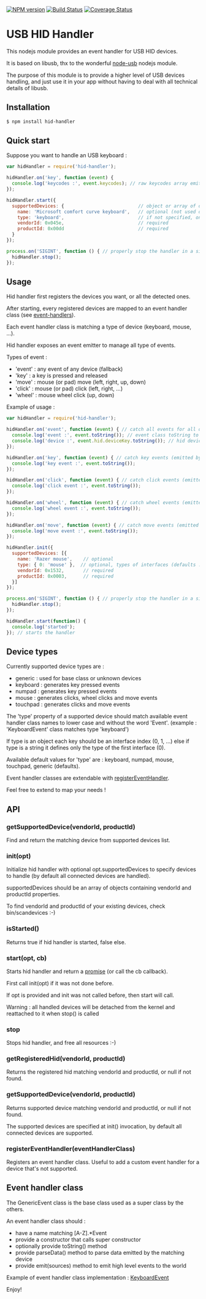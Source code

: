 [![NPM version](https://badge.fury.io/js/hid-handler.svg)](http://badge.fury.io/js/hid-handler)
[![Build Status](https://travis-ci.org/openhoat/hid-handler.png?branch=master)](https://travis-ci.org/openhoat/hid-handler)
[![Coverage Status](https://coveralls.io/repos/openhoat/hid-handler/badge.svg?branch=master&service=github)](https://coveralls.io/github/openhoat/hid-handler?branch=master)

# USB HID Handler

This nodejs module provides an event handler for USB HID devices.

It is based on libusb, thx to the wonderful [node-usb](https://github.com/nonolith/node-usb) nodejs module.

The purpose of this module is to provide a higher level of USB devices handling, and just use it in your app without having to deal with all technical details of libusb.

## Installation

```bash
$ npm install hid-handler
```

## Quick start

Suppose you want to handle an USB keyboard :

```javascript
var hidHandler = require('hid-handler');

hidHandler.on('key', function (event) {
  console.log('keycodes :', event.keycodes); // raw keycodes array emitted by the keyboard
});

hidHandler.start({
  supportedDevices: {                           // object or array of devices
    name: 'Microsoft comfort curve keyboard',   // optional (not used decoration)
    type: 'keyboard',                           // if not specified, only generic events are emitted
    vendorId: 0x045e,                           // required
    productId: 0x00dd                           // required
  }
});

process.on('SIGINT', function () { // properly stop the handler in a simple main app
  hidHandler.stop();
});
```

## Usage

Hid handler first registers the devices you want, or all the detected ones.

After starting, every registered devices are mapped to an event handler class (see [event-handlers](tree/master/lib/event-handlers)).

Each event handler class is matching a type of device (keyboard, mouse, ...).

Hid handler exposes an event emitter to manage all type of events.

Types of event :

- 'event' : any event of any device (fallback)
- 'key' : a key is pressed and released
- 'move' : mouse (or pad) move (left, right, up, down)
- 'click' : mouse (or pad) click (left, right, ...)
- 'wheel' : mouse wheel click (up, down)

Example of usage :

```javascript
var hidHandler = require('hid-handler');

hidHandler.on('event', function (event) { // catch all events for all devices
  console.log('event :', event.toString()); // event class toString to display nice events status
  console.log('device :', event.hid.deviceKey.toString()); // hid device key concerned
});

hidHandler.on('key', function (event) { // catch key events (emitted by keyboard devices)
  console.log('key event :', event.toString());
});

hidHandler.on('click', function (event) { // catch click events (emitted by mouse or pad devices)
  console.log('click event :', event.toString());
});

hidHandler.on('wheel', function (event) { // catch wheel events (emitted by mouse devices)
  console.log('wheel event :', event.toString());
});

hidHandler.on('move', function (event) { // catch move events (emitted by mouse devices)
  console.log('move event :', event.toString());
});

hidHandler.init({
  supportedDevices: [{
    name: 'Razer mouse',    // optional
    type: { 0: 'mouse' },  // optional, types of interfaces (defaults : {0:generic})
    vendorId: 0x1532,       // required
    productId: 0x0003,      // required
  }]
});

process.on('SIGINT', function () { // properly stop the handler in a simple main app
  hidHandler.stop();
});

hidHandler.start(function() {
  console.log('started');
}); // starts the handler
```

## Device types

Currently supported device types are :

- generic   : used for base class or unknown devices
- keyboard  : generates key pressed events
- numpad    : generates key pressed events
- mouse     : generates clicks, wheel clicks and move events
- touchpad  : generates clicks and move events

The 'type' property of a supported device should match available event handler class names to lower case and without the word 'Event'. (example : 'KeyboardEvent' class matches type 'keyboard')

If type is an object each key should be an interface index (0, 1, ...) else if type is a string it defines only the type of the first interface (0).

Available default values for 'type' are : keyboard, numpad, mouse, touchpad, generic (defaults). 

Event handler classes are extendable with [registerEventHandler](#registereventhandlereventhandlerclass). 

Feel free to extend to map your needs !

## API

### getSupportedDevice(vendorId, productId)

Find and return the matching device from supported devices list.

### init(opt)

Initialize hid handler with optional opt.supportedDevices to specify devices to handle (by default all connected devices are handled).

supportedDevices should be an array of objects containing vendorId and productId properties.

To find vendorId and productId of your existing devices, check bin/scandevices :-)

### isStarted()

Returns true if hid handler is started, false else.

### start(opt, cb)

Starts hid handler and return a [promise](https://promisesaplus.com/) (or call the cb callback).

First call init(opt) if it was not done before.

If opt is provided and init was not called before, then start will call.

Warning : all handled devices will be detached from the kernel and reattached to it when stop() is called

### stop

Stops hid handler, and free all resources :-)

### getRegisteredHid(vendorId, productId)

Returns the registered hid matching vendorId and productId, or null if not found.

### getSupportedDevice(vendorId, productId)

Returns supported device matching vendorId and productId, or null if not found.

The supported devices are specified at init() invocation, by default all connected devices are supported.

### registerEventHandler(eventHandlerClass)

Registers an event handler class.
Useful to add a custom event handler for a device that's not supported.

## Event handler class

The GenericEvent class is the base class used as a super class by the others. 

An event handler class should :

- have a name matching [A-Z].*Event
- provide a constructor that calls super constructor
- optionally provide toString() method
- provide parseData() method to parse data emitted by the matching device
- provide emit(sources) method to emit high level events to the world

Example of event handler class implementation : [KeyboardEvent](tree/master/lib/event-handlers/keyboard.js)

Enjoy!